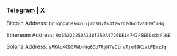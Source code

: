   

### <a href="https://t.me/se2aphim" target="_blank">Telegram</a> | <a href="https://x.com/se2aphim" target="_blank">X</a>   

Bitcoin Address:
`bc1qnpa5sku2u5jrcs87fk3fzw7qzd6cdvz009fu8q`

Ethereum Address:
`0x6522225DA238f259A4726DE1e747F5E6DcdaF16E`

Solana Address:
`sFKAqKC9GFWbnNg6Db7RjNYeCtrvTjuN9K1atFEmzJq`


